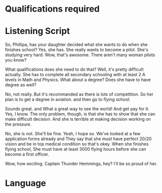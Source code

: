 # Qualifications required

# Listening Script 
So, Phillipa, has your daughter decided what she wants to do when she finishes school? Yes, she has. She really wants to become a pilot.
She's studying very hard. Wow, that's awosome. There aren't many woman pilots you know?

What qualifications does she need to do that? Well, it's pretty difficult actually. She has to complete all secondary schooling
with at least 2 A levels in Math and Physics. What about a degree? Does she have to have degree as well?

No, not really. But it's recommanded as there is lots of competition. So her plan is to get a degree in aviation. and then go to flying school.

Sounds great. and What a great way to see the world! And get pay for it. Yes, I know. 
The only problem, though, is that she has to show that she can make difficult decision. And she is terrible at making decision working on the pressure.

No, she is not. She'll be fine. Yeah, I hope so. We've looked at a few application forms already
and They say that she must have perfect 20/20 vision and be in top medical condition so that's okey. When she finishes flying school,
She must have at least 3000 flying hours before she can become a first officer.

Wow, how exciting. Captain Thunder Hemmings, hey? I'll be so proud of her.

# Language


